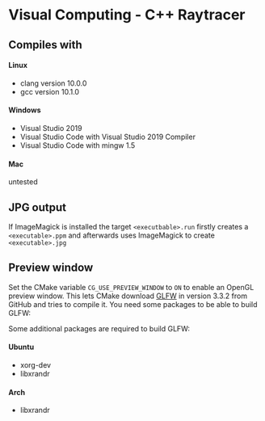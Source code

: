 Visual Computing - C++ Raytracer
===
Compiles with
---
#### Linux
* clang version 10.0.0
* gcc version 10.1.0

#### Windows
* Visual Studio 2019
* Visual Studio Code with Visual Studio 2019 Compiler
* Visual Studio Code with mingw 1.5

#### Mac
untested


JPG output
---
If ImageMagick is installed the target `<executbable>.run` firstly creates a
`<executable>.ppm` and afterwards uses ImageMagick to create `<executable>.jpg`

Preview window
---
Set the CMake variable `CG_USE_PREVIEW_WINDOW` to `ON` to enable an OpenGL
preview window.  This lets CMake download [GLFW](https://www.glfw.org/) in
version 3.3.2 from GitHub and tries to compile it.  You need some packages to
be able to build GLFW:

Some additional packages are required to build GLFW:

#### Ubuntu
* xorg-dev
* libxrandr

#### Arch
* libxrandr
